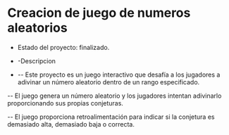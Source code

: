 <h1> Creacion de juego de numeros aleatorios </h1>

- Estado del proyecto: finalizado.

- -Descripcion
  
 - -- Este proyecto es un juego interactivo que desafía a los jugadores a adivinar un número aleatorio 
     dentro de un rango especificado.
  
  -- El juego genera un número aleatorio y los jugadores intentan adivinarlo proporcionando sus propias
     conjeturas.
  
  -- El juego proporciona retroalimentación para indicar si la conjetura es demasiado alta,
     demasiado baja o correcta.
